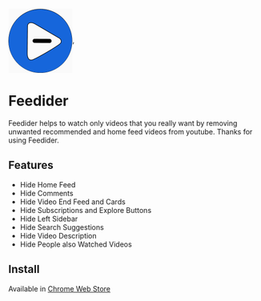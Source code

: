 <img src="images/logo.png" align="center" width=128px>,
# Feedider
Feedider helps to watch only videos that you really want by removing unwanted recommended and home feed videos from youtube. Thanks for using Feedider.

## Features
- Hide Home Feed
- Hide Comments
- Hide Video End Feed and Cards
- Hide Subscriptions and Explore Buttons
- Hide Left Sidebar
- Hide Search Suggestions
- Hide Video Description
- Hide People also Watched Videos

## Install
Available in <a href="https://chrome.google.com/webstore/detail/feedider/ljfikgipfnfppelplmgdpmooaoehaljb/">Chrome Web Store</a>

